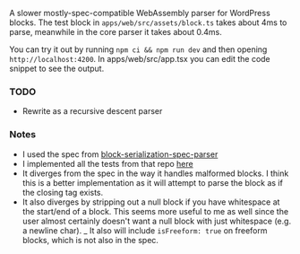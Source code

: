 A slower mostly-spec-compatible WebAssembly parser for WordPress blocks. The test block in `apps/web/src/assets/block.ts` takes about 4ms to parse, meanwhile in the core parser it takes about 0.4ms.

You can try it out by running `npm ci && npm run dev` and then opening `http://localhost:4200`. In apps/web/src/app.tsx you can edit the code snippet to see the output.

### TODO
- Rewrite as a recursive descent parser

### Notes
- I used the spec from [block-serialization-spec-parser](https://github.com/WordPress/gutenberg/tree/trunk/packages/block-serialization-spec-parser)
- I implemented all the tests from that repo [here](https://github.com/KevinBatdorf/block-parser-wasm/blob/main/packages/parser/tests/parser.rs)
- It diverges from the spec in the way it handles malformed blocks. I think this is a better implementation as it will attempt to parse the block as if the closing tag exists.
- It also diverges by stripping out a null block if you have whitespace at the start/end of a block. This seems more useful to me as well since the user almost certainly doesn't want a null block with just whitespace (e.g. a newline char).
_ It also will include `isFreeform: true` on freeform blocks, which is not also in the spec.
